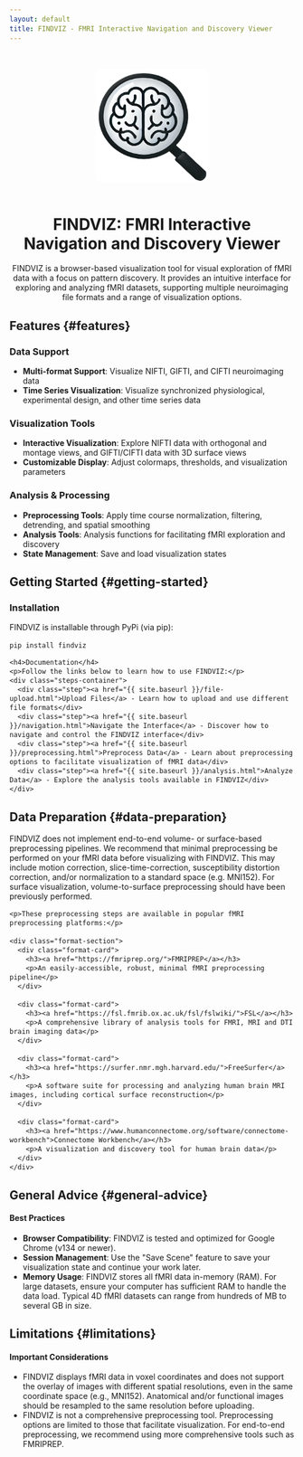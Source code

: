 ```yaml
---
layout: default
title: FINDVIZ - FMRI Interactive Navigation and Discovery Viewer
---
```


<div class="card" style="text-align: center; padding-top: 2rem;">
  <img src="https://raw.githubusercontent.com/tsb46/fmri-findviz/main/findviz/static/images/FIND.png" width="200" height="200" alt="findviz-logo" style="border-radius: 8px; margin-bottom: 1rem;">
  <div class="card-header">
    <h1>FINDVIZ: FMRI Interactive Navigation and Discovery Viewer</h1>
  </div>
  <div class="card-content">
    <p>FINDVIZ is a browser-based visualization tool for visual exploration of fMRI data with a focus on pattern discovery. It provides an intuitive interface for exploring and analyzing fMRI datasets, supporting multiple neuroimaging file formats and a range of visualization options.</p>
  </div>
</div>

## Features {#features}

<div class="format-section" id='findviz-features'>
  <div class="format-card">
    <h3>Data Support</h3>
    <ul>
      <li><strong>Multi-format Support</strong>: Visualize NIFTI, GIFTI, and CIFTI neuroimaging data</li>
      <li><strong>Time Series Visualization</strong>: Visualize synchronized physiological, experimental design, and other time series data</li>
    </ul>
  </div>
  
  <div class="format-card">
    <h3>Visualization Tools</h3>
    <ul>
      <li><strong>Interactive Visualization</strong>: Explore NIFTI data with orthogonal and montage views, and GIFTI/CIFTI data with 3D surface views</li>
      <li><strong>Customizable Display</strong>: Adjust colormaps, thresholds, and visualization parameters</li>
    </ul>
  </div>
  
  <div class="format-card">
    <h3>Analysis & Processing</h3>
    <ul>
      <li><strong>Preprocessing Tools</strong>: Apply time course normalization, filtering, detrending, and spatial smoothing</li>
      <li><strong>Analysis Tools</strong>: Analysis functions for facilitating fMRI exploration and discovery</li>
      <li><strong>State Management</strong>: Save and load visualization states</li>
    </ul>
  </div>
</div>

## Getting Started {#getting-started}

<div class="card" id='getting-started'>
  <div class="card-header">
    <h3>Installation</h3>
  </div>
  <div class="card-content">
    <p>FINDVIZ is installable through PyPi (via pip):</p>
    <div class="code-block">
      <code>pip install findviz</code>
    </div>
    
    <h4>Documentation</h4>
    <p>Follow the links below to learn how to use FINDVIZ:</p>
    <div class="steps-container">
      <div class="step"><a href="{{ site.baseurl }}/file-upload.html">Upload Files</a> - Learn how to upload and use different file formats</div>
      <div class="step"><a href="{{ site.baseurl }}/navigation.html">Navigate the Interface</a> - Discover how to navigate and control the FINDVIZ interface</div>
      <div class="step"><a href="{{ site.baseurl }}/preprocessing.html">Preprocess Data</a> - Learn about preprocessing options to facilitate visualization of fMRI data</div>
      <div class="step"><a href="{{ site.baseurl }}/analysis.html">Analyze Data</a> - Explore the analysis tools available in FINDVIZ</div>
    </div>
  </div>
</div>

## Data Preparation {#data-preparation}

<div class="card" id='data-preparation'>
  <div class="card-content">
    <p>FINDVIZ does not implement end-to-end volume- or surface-based preprocessing pipelines. We recommend that minimal preprocessing be performed on your fMRI data before visualizing with FINDVIZ. This may include motion correction, slice-time-correction, susceptibility distortion correction, and/or normalization to a standard space (e.g. MNI152). For surface visualization, volume-to-surface preprocessing should have been previously performed.</p>
    
    <p>These preprocessing steps are available in popular fMRI preprocessing platforms:</p>
    
    <div class="format-section">
      <div class="format-card">
        <h3><a href="https://fmriprep.org/">FMRIPREP</a></h3>
        <p>An easily-accessible, robust, minimal fMRI preprocessing pipeline</p>
      </div>
      
      <div class="format-card">
        <h3><a href="https://fsl.fmrib.ox.ac.uk/fsl/fslwiki/">FSL</a></h3>
        <p>A comprehensive library of analysis tools for FMRI, MRI and DTI brain imaging data</p>
      </div>
      
      <div class="format-card">
        <h3><a href="https://surfer.nmr.mgh.harvard.edu/">FreeSurfer</a></h3>
        <p>A software suite for processing and analyzing human brain MRI images, including cortical surface reconstruction</p>
      </div>
      
      <div class="format-card">
        <h3><a href="https://www.humanconnectome.org/software/connectome-workbench">Connectome Workbench</a></h3>
        <p>A visualization and discovery tool for human brain data</p>
      </div>
    </div>
  </div>
</div>

## General Advice {#general-advice}

<div class="alert alert-info" id='best-practices'>
  <h4>Best Practices</h4>
  <ul>
    <li><strong>Browser Compatibility</strong>: FINDVIZ is tested and optimized for Google Chrome (v134 or newer).</li>
    <li><strong>Session Management</strong>: Use the "Save Scene" feature to save your visualization state and continue your work later.</li>
    <li><strong>Memory Usage</strong>: FINDVIZ stores all fMRI data in-memory (RAM). For large datasets, ensure your computer has sufficient RAM to handle the data load. Typical 4D fMRI datasets can range from hundreds of MB to several GB in size.</li>
  </ul>
</div>

## Limitations {#limitations}

<div class="alert alert-warning">
  <h4>Important Considerations</h4>
  <ul>
    <li>FINDVIZ displays fMRI data in voxel coordinates and does not support the overlay of images with different spatial resolutions, even in the same coordinate space (e.g., MNI152). Anatomical and/or functional images should be resampled to the same resolution before uploading.</li>
    <li>FINDVIZ is not a comprehensive preprocessing tool. Preprocessing options are limited to those that facilitate visualization. For end-to-end preprocessing, we recommend using more comprehensive tools such as FMRIPREP.</li>
  </ul>
</div> 